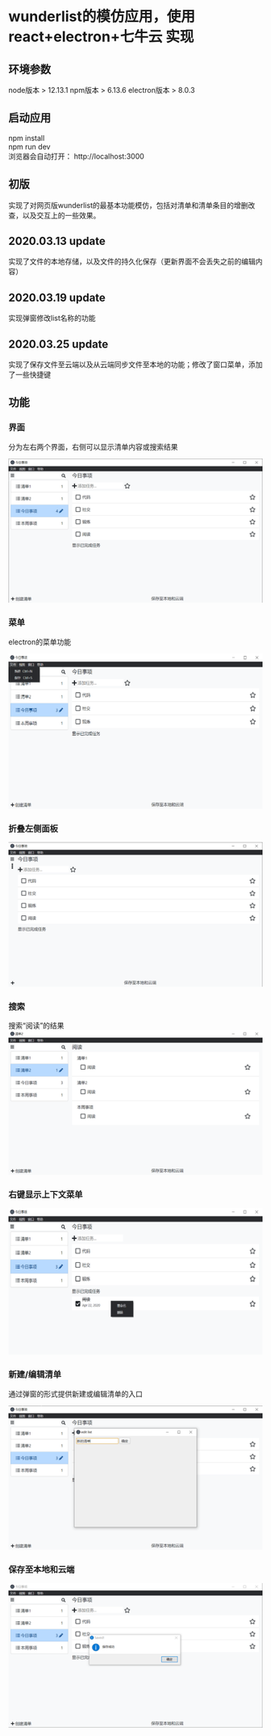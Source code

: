 # wunderlist的模仿应用，使用 react+electron+七牛云 实现

## 环境参数
node版本 > 12.13.1  npm版本 > 6.13.6  electron版本 > 8.0.3

## 启动应用

npm install  
npm run dev  
浏览器会自动打开： http://localhost:3000  

## 初版
实现了对网页版wunderlist的最基本功能模仿，包括对清单和清单条目的增删改查，以及交互上的一些效果。

## 2020.03.13 update
实现了文件的本地存储，以及文件的持久化保存（更新界面不会丢失之前的编辑内容）

## 2020.03.19 update
实现弹窗修改list名称的功能

## 2020.03.25 update
实现了保存文件至云端以及从云端同步文件至本地的功能；修改了窗口菜单，添加了一些快捷键

## 功能

### 界面
分为左右两个界面，右侧可以显示清单内容或搜索结果

![界面](https://github.com/987069273/imitate-wunderlist/blob/master/images/interface.png)

### 菜单
electron的菜单功能

![菜单](https://github.com/987069273/imitate-wunderlist/blob/master/images/menu.png)

### 折叠左侧面板
![折叠左侧面板](https://github.com/987069273/imitate-wunderlist/blob/master/images/hide%20left%20panel.jpg)

### 搜索
搜索“阅读”的结果
![搜索“阅读”的结果](https://github.com/987069273/imitate-wunderlist/blob/master/images/search.jpg)

### 右键显示上下文菜单
![右键显示上下文菜单](https://github.com/987069273/imitate-wunderlist/blob/master/images/context%20menu.png)

### 新建/编辑清单
通过弹窗的形式提供新建或编辑清单的入口

![新建/编辑清单的弹窗](https://github.com/987069273/imitate-wunderlist/blob/master/images/create%20or%20edit%20list.png)

### 保存至本地和云端

![保存文件至本地和云端](https://github.com/987069273/imitate-wunderlist/blob/master/images/saved%20successfully.png)
